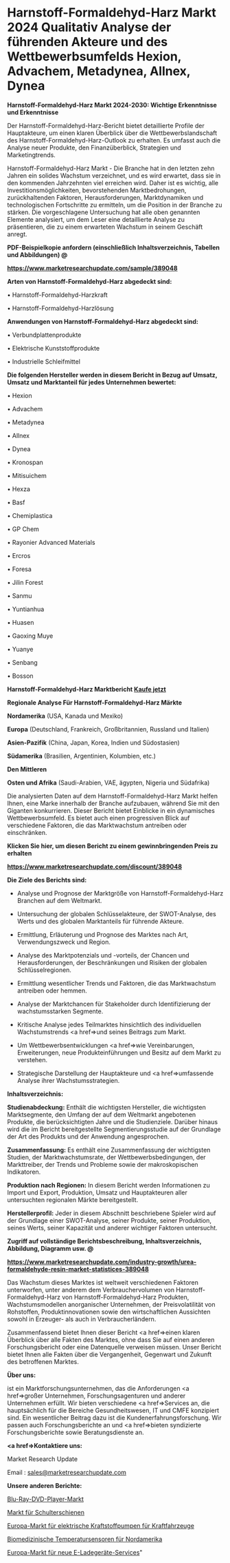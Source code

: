 # Harnstoff-Formaldehyd-Harz Markt 2024 Qualitativ Analyse der führenden Akteure und des Wettbewerbsumfelds Hexion, Advachem, Metadynea, Allnex, Dynea

<strong>Harnstoff-Formaldehyd-Harz Markt 2024-2030: Wichtige Erkenntnisse und Erkenntnisse</strong>

Der Harnstoff-Formaldehyd-Harz-Bericht bietet detaillierte Profile der Hauptakteure, um einen klaren Überblick über die Wettbewerbslandschaft des Harnstoff-Formaldehyd-Harz-Outlook zu erhalten. Es umfasst auch die Analyse neuer Produkte, den Finanzüberblick, Strategien und Marketingtrends.

Harnstoff-Formaldehyd-Harz Markt - Die Branche hat in den letzten zehn Jahren ein solides Wachstum verzeichnet, und es wird erwartet, dass sie in den kommenden Jahrzehnten viel erreichen wird. Daher ist es wichtig, alle Investitionsmöglichkeiten, bevorstehenden Marktbedrohungen, zurückhaltenden Faktoren, Herausforderungen, Marktdynamiken und technologischen Fortschritte zu ermitteln, um die Position in der Branche zu stärken. Die vorgeschlagene Untersuchung hat alle oben genannten Elemente analysiert, um dem Leser eine detaillierte Analyse zu präsentieren, die zu einem erwarteten Wachstum in seinem Geschäft anregt.



<strong><b>PDF-Beispielkopie anfordern (einschließlich Inhaltsverzeichnis, Tabellen und Abbildungen) @ </b></strong>

<strong><a href=https://www.marketresearchupdate.com/sample/389048>

<strong>https://www.marketresearchupdate.com/sample/389048</u></a></strong></strong>



<strong>Arten von Harnstoff-Formaldehyd-Harz abgedeckt sind:</strong>

• Harnstoff-Formaldehyd-Harzkraft

• Harnstoff-Formaldehyd-Harzlösung



<strong>Anwendungen von Harnstoff-Formaldehyd-Harz abgedeckt sind:</strong>

• Verbundplattenprodukte

• Elektrische Kunststoffprodukte

• Industrielle Schleifmittel



<strong>Die folgenden Hersteller werden in diesem Bericht in Bezug auf Umsatz, Umsatz und Marktanteil für jedes Unternehmen bewertet:</strong>

• Hexion

• Advachem

• Metadynea

• Allnex

• Dynea

• Kronospan

• Mitisuichem

• Hexza

• Basf

• Chemiplastica

• GP Chem

• Rayonier Advanced Materials

• Ercros

• Foresa

• Jilin Forest

• Sanmu

• Yuntianhua

• Huasen

• Gaoxing Muye

• Yuanye

• Senbang

• Bosson



<strong>Harnstoff-Formaldehyd-Harz Marktbericht <a href=https://www.marketresearchupdate.com/buynow/389048>Kaufe jetzt</a></strong>



<strong>Regionale Analyse Für Harnstoff-Formaldehyd-Harz Märkte</strong>



<strong>Nordamerika</strong> (USA, Kanada und Mexiko)



<strong>Europa</strong> (Deutschland, Frankreich, Großbritannien, Russland und Italien)



<strong>Asien-Pazifik</strong> (China, Japan, Korea, Indien und Südostasien)



<strong>Südamerika</strong> (Brasilien, Argentinien, Kolumbien, etc.)



<strong>Den Mittleren</strong> 

<strong>Osten und Afrika</strong> (Saudi-Arabien, VAE, ägypten, Nigeria und Südafrika)

Die analysierten Daten auf dem Harnstoff-Formaldehyd-Harz Markt helfen Ihnen, eine Marke innerhalb der Branche aufzubauen, während Sie mit den Giganten konkurrieren. Dieser Bericht bietet Einblicke in ein dynamisches Wettbewerbsumfeld. Es bietet auch einen progressiven Blick auf verschiedene Faktoren, die das Marktwachstum antreiben oder einschränken.



<strong>Klicken Sie hier, um diesen Bericht zu einem gewinnbringenden Preis zu erhalten
</strong>

<strong><a href=https://www.marketresearchupdate.com/discount/389048>https://www.marketresearchupdate.com/discount/389048</b></u></strong></a>



<strong>Die Ziele des Berichts sind:</strong>

- Analyse und Prognose der Marktgröße von Harnstoff-Formaldehyd-Harz Branchen auf dem Weltmarkt.

- Untersuchung der globalen Schlüsselakteure, der SWOT-Analyse, des Werts und des globalen Marktanteils für führende Akteure.

- Ermittlung, Erläuterung und Prognose des Marktes nach Art, Verwendungszweck und Region.

- Analyse des Marktpotenzials und -vorteils, der Chancen und Herausforderungen, der Beschränkungen und Risiken der globalen Schlüsselregionen.

- Ermittlung wesentlicher Trends und Faktoren, die das Marktwachstum antreiben oder hemmen.

- Analyse der Marktchancen für Stakeholder durch Identifizierung der wachstumsstarken Segmente.

- Kritische Analyse jedes Teilmarktes hinsichtlich des individuellen Wachstumstrends <a href=>und</a> seines Beitrags zum Markt.

- Um Wettbewerbsentwicklungen <a href=>wie</a> Vereinbarungen, Erweiterungen, neue Produkteinführungen und Besitz auf dem Markt zu verstehen.

- Strategische Darstellung der Hauptakteure und <a href=>umfas</a>sende Analyse ihrer Wachstumsstrategien.



<strong>Inhaltsverzeichnis:</strong>



<strong>Studienabdeckung:</strong> Enthält die wichtigsten Hersteller, die wichtigsten Marktsegmente, den Umfang der auf dem Weltmarkt angebotenen Produkte, die berücksichtigten Jahre und die Studienziele. Darüber hinaus wird die im Bericht bereitgestellte Segmentierungsstudie auf der Grundlage der Art des Produkts und der Anwendung angesprochen.



<strong>Zusammenfassung:</strong> Es enthält eine Zusammenfassung der wichtigsten Studien, der Marktwachstumsrate, der Wettbewerbsbedingungen, der Markttreiber, der Trends und Probleme sowie der makroskopischen Indikatoren.



<strong>Produktion nach Regionen:</strong> In diesem Bericht werden Informationen zu Import und Export, Produktion, Umsatz und Hauptakteuren aller untersuchten regionalen Märkte bereitgestellt.



<strong>Herstellerprofil:</strong> Jeder in diesem Abschnitt beschriebene Spieler wird auf der Grundlage einer SWOT-Analyse, seiner Produkte, seiner Produktion, seines Werts, seiner Kapazität und anderer wichtiger Faktoren untersucht.



<strong><b>Zugriff auf vollständige Berichtsbeschreibung, Inhaltsverzeichnis, Abbildung, Diagramm usw. @ </b></strong>

<strong><a href=https://www.marketresearchupdate.com/industry-growth/urea-formaldehyde-resin-market-statistices-389048>https://www.marketresearchupdate.com/industry-growth/urea-formaldehyde-resin-market-statistices-389048</a></strong>

Das Wachstum dieses Marktes ist weltweit verschiedenen Faktoren unterworfen, unter anderem dem Verbrauchervolumen von Harnstoff-Formaldehyd-Harz von Harnstoff-Formaldehyd-Harz Produkten, Wachstumsmodellen anorganischer Unternehmen, der Preisvolatilität von Rohstoffen, Produktinnovationen sowie den wirtschaftlichen Aussichten sowohl in Erzeuger- als auch in Verbraucherländern.

Zusammenfassend bietet Ihnen dieser Bericht <a href=>einen</a> klaren Überblick über alle Fakten des Marktes, ohne dass Sie auf einen anderen Forschungsbericht oder eine Datenquelle verweisen müssen. Unser Bericht bietet Ihnen alle Fakten über die Vergangenheit, Gegenwart und Zukunft des betroffenen Marktes.



<strong>Über uns:</strong>

 ist ein Marktforschungsunternehmen, das die Anforderungen <a href=>großer</a> Unternehmen, Forschungsagenturen und anderer Unternehmen erfüllt. Wir bieten verschiedene <a href=>Services</a> an, die hauptsächlich für die Bereiche Gesundheitswesen, IT und CMFE konzipiert sind. Ein wesentlicher Beitrag dazu ist die Kundenerfahrungsforschung. Wir passen auch Forschungsberichte an und <a href=>bieten</a> syndizierte Forschungsberichte sowie Beratungsdienste an.



<strong><a href=>Kontaktiere uns:</a></strong>

Market Research Update

Email : sales@marketresearchupdate.com



<strong>Unsere anderen Berichte:</strong>

<a href=https://www.linkedin.com/pulse/blu-ray-dvd-player-market-opportunities-stay-ahead-game>Blu-Ray-DVD-Player-Markt</a>

<a href=https://www.linkedin.com/pulse/shoulder-splint-market-research-report-reveals-explosive>Markt für Schulterschienen</a>

<a href=https://www.linkedin.com/pulse/europe-automotive-electric-fuel-pumps-market-size-production>Europa-Markt für elektrische Kraftstoffpumpen für Kraftfahrzeuge</a>

<a href=https://www.linkedin.com/pulse/north-america-biomedical-temperature-sensors>Biomedizinische Temperatursensoren für Nordamerika</a>

<a href=https://www.linkedin.com/pulse/europe-new-ev-charger-service-market-demand-growth>Europa-Markt für neue E-Ladegeräte-Services</a>"
